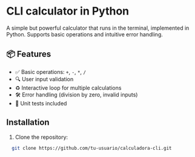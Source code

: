 # CLI calculator in Python
A simple but powerful calculator that runs in the terminal, implemented in Python. Supports basic operations and intuitive error handling.

## 📦 Features

- ✅ Basic operations: `+`, `-`, `*`, `/`
- 🔍 User input validation
- ♻️ Interactive loop for multiple calculations
- 🛠️ Error handling (division by zero, invalid inputs)
- 🧪 Unit tests included
  
## Installation
1. Clone the repository:
```bash
  git clone https://github.com/tu-usuario/calculadora-cli.git
